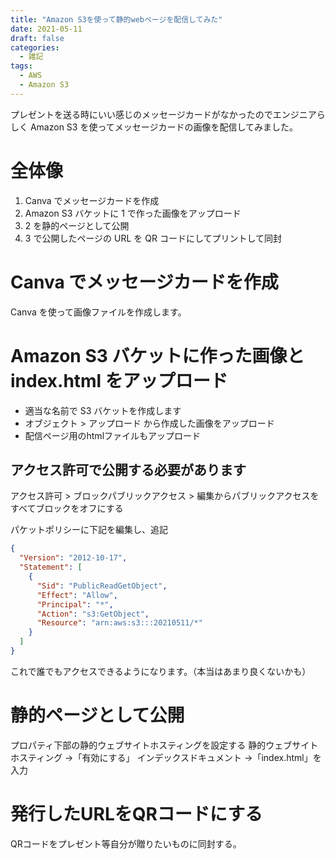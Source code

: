 ```yaml
---
title: "Amazon S3を使って静的webページを配信してみた"
date: 2021-05-11
draft: false
categories:
  - 雑記
tags:
  - AWS
  - Amazon S3
---
```

プレゼントを送る時にいい感じのメッセージカードがなかったのでエンジニアらしく Amazon S3 を使ってメッセージカードの画像を配信してみました。

# 全体像

1. Canva でメッセージカードを作成
2. Amazon S3 バケットに 1 で作った画像をアップロード
3. 2 を静的ページとして公開
4. 3 で公開したページの URL を QR コードにしてプリントして同封

# Canva でメッセージカードを作成

Canva を使って画像ファイルを作成します。

# Amazon S3 バケットに作った画像と index.html をアップロード

- 適当な名前で S3 バケットを作成します
- オブジェクト > アップロード から作成した画像をアップロード
- 配信ページ用のhtmlファイルもアップロード

## アクセス許可で公開する必要があります

アクセス許可 > ブロックパブリックアクセス > 編集からパブリックアクセスをすべてブロックをオフにする

パケットポリシーに下記を編集し、追記

```json
{
  "Version": "2012-10-17",
  "Statement": [
    {
      "Sid": "PublicReadGetObject",
      "Effect": "Allow",
      "Principal": "*",
      "Action": "s3:GetObject",
      "Resource": "arn:aws:s3:::20210511/*"
    }
  ]
}
```

これで誰でもアクセスできるようになります。（本当はあまり良くないかも）

# 静的ページとして公開

プロパティ下部の静的ウェブサイトホスティングを設定する
静的ウェブサイトホスティング →「有効にする」
インデックスドキュメント →「index.html」を入力

# 発行したURLをQRコードにする

QRコードをプレゼント等自分が贈りたいものに同封する。
